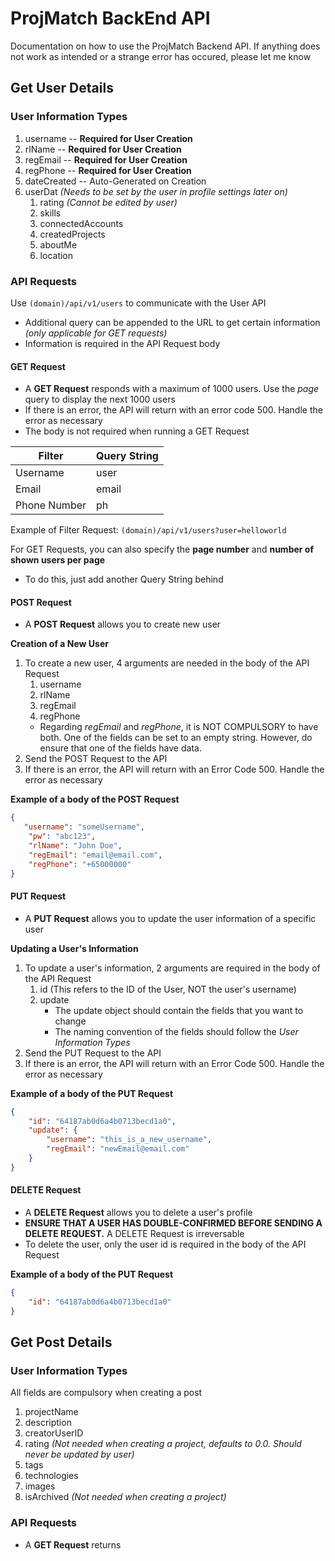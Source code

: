 # ProjMatch BackEnd API
Documentation on how to use the ProjMatch Backend API. If anything does not work as intended or a strange error has occured, please let me know

## Get User Details
### User Information Types
1. username -- **Required for User Creation**
2. rlName -- **Required for User Creation**
3. regEmail -- **Required for User Creation**
4. regPhone -- **Required for User Creation**
5. dateCreated -- Auto-Generated on Creation
6. userDat _(Needs to be set by the user in profile settings later on)_  
    1. rating _(Cannot be edited by user)_
    2. skills
    3. connectedAccounts
    4. createdProjects
    5. aboutMe
    6. location
### API Requests
Use `(domain)/api/v1/users` to communicate with the User API
- Additional query can be appended to the URL to get certain information _(only applicable for GET requests)_
- Information is required in the API Request body
#### GET Request
- A **GET Request** responds with a maximum of 1000 users. Use the _page_ query to display the next 1000 users
- If there is an error, the API will return with an error code 500. Handle the error as necessary
- The body is not required when running a GET Request

| Filter | Query String |
| --- | --- |
| Username | user |
| Email | email |
| Phone Number | ph |

Example of Filter Request: `(domain)/api/v1/users?user=helloworld`

For GET Requests, you can also specify the **page number** and **number of shown users per page**
- To do this, just add another Query String behind

#### POST Request
- A **POST Request** allows you to create new user  

**Creation of a New User**
1. To create a new user, 4 arguments are needed in the body of the API Request  
    1. username
    2. rlName
    3. regEmail
    4. regPhone
    - Regarding _regEmail_ and _regPhone_, it is NOT COMPULSORY to have both. One of the fields can be set to an empty string. However, do ensure that one of the fields have data.
2. Send the POST Request to the API
3. If there is an error, the API will return with an Error Code 500. Handle the error as necessary  

**Example of a body of the POST Request**  
```json
{
   "username": "someUsername",
    "pw": "abc123",
    "rlName": "John Doe",
    "regEmail": "email@email.com",
    "regPhone": "+65000000"
}
```

#### PUT Request
- A **PUT Request** allows you to update the user information of a specific user

**Updating a User's Information**
1. To update a user's information, 2 arguments are required in the body of the API Request  
    1. id (This refers to the ID of the User, NOT the user's username)
    2. update
        - The update object should contain the fields that you want to change
        - The naming convention of the fields should follow the _User Information Types_
2. Send the PUT Request to the API
3. If there is an error, the API will return with an Error Code 500. Handle the error as necessary

**Example of a body of the PUT Request**  
```json
{
    "id": "64187ab0d6a4b0713becd1a0",
    "update": {
        "username": "this_is_a_new_username",
        "regEmail": "newEmail@email.com"
    }
}
```

#### DELETE Request
- A **DELETE Request** allows you to delete a user's profile
- **ENSURE THAT A USER HAS DOUBLE-CONFIRMED BEFORE SENDING A DELETE REQUEST.** A DELETE Request is irreversable
- To delete the user, only the user id is required in the body of the API Request

**Example of a body of the PUT Request**  
```json
{
    "id": "64187ab0d6a4b0713becd1a0"
}
```

## Get Post Details
### User Information Types
All fields are compulsory when creating a post

1. projectName
2. description
3. creatorUserID
4. rating _(Not needed when creating a project, defaults to 0.0. Should never be updated by user)_
5. tags
6. technologies
7. images
8. isArchived _(Not needed when creating a project)_
### API Requests
- A **GET Request** returns 